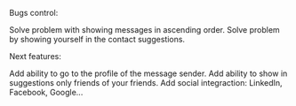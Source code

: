 Bugs control: 

Solve problem with showing messages in ascending order.
Solve problem by showing yourself in the contact suggestions.

Next features:

Add ability to go to the profile of the message sender.
Add ability to show in suggestions only friends of your friends.
Add social integraction: LinkedIn, Facebook, Google...